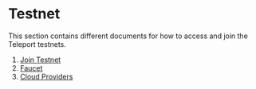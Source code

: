 <!--
order: false
parent:
  order: 5
-->

# Testnet

This section contains different documents for how to access and join the Teleport testnets.

1. [Join Testnet](./join)
1. [Faucet](./faucet)
1. [Cloud Providers](./cloud_providers)
